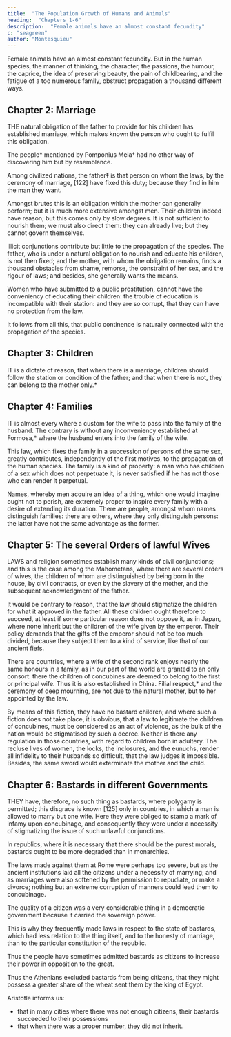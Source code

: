 ```yaml
---
title:  "The Population Growth of Humans and Animals"
heading:  "Chapters 1-6"
description:  "Female animals have an almost constant fecundity"
c: "seagreen"
author: "Montesquieu"
---
```



<!--  DELIGHT of human kind,‡ and Gods above;
Parent of Rome, propitious queen of love; For when the rising spring adorns the mead,
And a new scene of nature stands display’d;
[121]
When teeming buds, and chearful greens appear,
And western gales unlock the lazy year;
The joyous birds thy welcome first express,
Whose native songs thy genial fire confess: 
Then savage beasts bound o’er their slighted food,
Struck with thy darts, and tempt the raging flood: 
All nature is thy gift, earth, air, and sea,
Of all that breathes, the various progeny
Stung with delight, is goaded on by thee.
O’er barren mountains, o’er the flow’ry plain,
The leafy forest, and the liquid main,
Extends thy uncontroul’d and boundless reign.
Thro’ all the living regions thou dost move,
And scatter’st where thou go’st the kindly seeds of love.
 -->

Female animals have an almost constant fecundity. But in the human species, the manner of thinking, the character, the passions, the humour, the caprice, the idea of preserving beauty, the pain of childbearing, and the fatigue of a too numerous family, obstruct propagation a thousand different ways.



## Chapter 2:  Marriage

THE natural obligation of the father to provide for his children has established marriage, which makes known the person who ought to fulfil this obligation.

The people* mentioned by Pomponius Mela† had no other way of discovering him but by resemblance.

Among civilized nations, the father‡ is that person on whom the laws, by the ceremony of marriage, [122] have fixed this duty; because they find in him the man they want.

Amongst brutes this is an obligation which the mother can generally perform; but it is much more extensive amongst men. Their children indeed have reason; but this comes only by slow degrees. It is not sufficient to nourish them; we must also direct them:  they can already live; but they cannot govern themselves.

Illicit conjunctions contribute but little to the propagation of the species. The father, who is under a natural obligation to nourish and educate his children, is not then fixed; and the mother, with whom the obligation remains, finds a thousand obstacles from shame, remorse, the constraint of her sex, and the rigour of laws; and besides, she generally wants the means.

Women who have submitted to a public prostitution, cannot have the conveniency of educating their children:  the trouble of education is incompatible with their station:  and they are so corrupt, that they can have no protection from the law.

It follows from all this, that public continence is naturally connected with the propagation of the species.




## Chapter 3:  Children

IT is a dictate of reason, that when there is a marriage, children should follow the station or condition of the father; and that when there is not, they can belong to the mother only.*




## Chapter 4:  Families

IT is almost every where a custom for the wife to pass into the family of the husband. The contrary is without any inconveniency established at Formosa,* where the husband enters into the family of the wife.

This law, which fixes the family in a succession of persons of the same sex, greatly contributes, independently of the first motives, to the propagation of the human species. The family is a kind of property:  a man who has children of a sex which does not perpetuate it, is never satisfied if he has not those who can render it perpetual.

Names, whereby men acquire an idea of a thing, which one would imagine ought not to perish, are extremely proper to inspire every family with a desire of extending its duration. There are people, amongst whom names distinguish families:  there are others, where they only distinguish persons:  the latter have not the same advantage as the former.


## Chapter 5:  The several Orders of lawful Wives

LAWS and religion sometimes establish many kinds of civil conjunctions; and this is the case among the Mahometans, where there are several orders of wives, the children of whom are distinguished by being born in the house, by civil contracts, or even by the slavery of the mother, and the subsequent acknowledgment of the father.

It would be contrary to reason, that the law should stigmatize the children for what it approved in the father. All these children ought therefore to succeed, at least if some particular reason does not oppose it, as in Japan, where none inherit but the children of the wife given by the emperor. Their policy demands that the gifts of the emperor should not be too much divided, because they subject them to a kind of service, like that of our ancient fiefs.

There are countries, where a wife of the second rank enjoys nearly the same honours in a family, as in our part of the world are granted to an only consort:  there the children of concubines are deemed to belong to the first or principal wife. Thus it is also established in China. Filial respect,* and the ceremony of deep mourning, are not due to the natural mother, but to her appointed by the law.

By means of this fiction, they have no bastard children; and where such a fiction does not take place, it is obvious, that a law to legitimate the children of concubines, must be considered as an act of violence, as the bulk of the nation would be stigmatised by such a decree. Neither is there any regulation in those countries, with regard to children born in adultery. The recluse lives of women, the locks, the inclosures, and the eunuchs, render all infidelity to their husbands so difficult, that the law judges it impossible. Besides, the same sword would exterminate the mother and the child.



## Chapter 6:  Bastards in different Governments

THEY have, therefore, no such thing as bastards, where polygamy is permitted; this disgrace is known [125] only in countries, in which a man is allowed to marry but one wife. Here they were obliged to stamp a mark of infamy upon concubinage, and consequently they were under a necessity of stigmatizing the issue of such unlawful conjunctions.

In republics, where it is necessary that there should be the purest morals, bastards ought to be more degraded than in monarchies.

The laws made against them at Rome were perhaps too severe, but as the ancient institutions laid all the citizens under a necessity of marrying; and as marriages were also softened by the permission to repudiate, or make a divorce; nothing but an extreme corruption of manners could lead them to concubinage.

The quality of a citizen was a very considerable thing in a democratic government because it carried the sovereign power. 

This is why they frequently made laws in respect to the state of bastards, which had less relation to the thing itself, and to the honesty of marriage, than to the particular constitution of the republic.

Thus the people have sometimes admitted bastards as citizens to increase their power in opposition to the great. 

Thus the Athenians excluded bastards from being citizens, that they might possess a greater share of the wheat sent them by the king of Egypt.

Aristotle informs us: 
- that in many cities where there was not enough citizens, their bastards succeeded to their possessions
- that when there was a proper number, they did not inherit.



